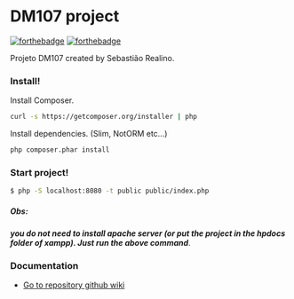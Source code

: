 # DM107 project
 [![forthebadge](http://forthebadge.com/images/badges/you-didnt-ask-for-this.svg)](http://forthebadge.com) [![forthebadge](http://forthebadge.com/images/badges/built-with-love.svg)](http://forthebadge.com)

Projeto DM107 created by Sebastião Realino.
### Install!
Install Composer.

```sh
curl -s https://getcomposer.org/installer | php
```

Install dependencies. (Slim, NotORM etc...)

```sh
php composer.phar install
```

### Start project!
```sh
$ php -S localhost:8080 -t public public/index.php
```
##### Obs: 
**_you do not need to install apache server (or put the project in the hpdocs folder of xampp). Just run the above command_**.

### Documentation
 - [Go to repository github wiki ](https://github.com/sebastiaoRealino/pos-dm107/wiki)
